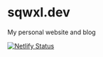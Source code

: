 # sqwxl.dev
My personal website and blog

[![Netlify Status](https://api.netlify.com/api/v1/badges/92e0c4cd-163b-4618-a7e7-2883dcad8483/deploy-status)](https://app.netlify.com/sites/sqwxl/deploys)
